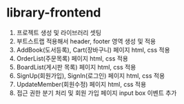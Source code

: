 # library-frontend

1. 프로젝트 생성 및 라이브러리 셋팅
2. 부트스트랩 적용해서 header, footer 영역 생성 및 적용 
3. AddBook(도서등록), Cart(장바구니) 페이지 html, css 적용
4. OrderList(주문목록) 페이지 html, css 적용
5. BoardList(게시판 목록) 페이지 html, css 적용
6. SignUp(회원가입), SignIn(로그인) 페이지 html, css 적용
7. UpdateMember(회원수정) 페이지 html, css 적용
8. 접근 권한 분기 처리 및 회원 가입 페이지 input box 이벤트 추가